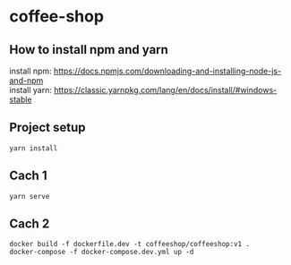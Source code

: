 # coffee-shop

## How to install npm and yarn
install npm: https://docs.npmjs.com/downloading-and-installing-node-js-and-npm<br>
install yarn: https://classic.yarnpkg.com/lang/en/docs/install/#windows-stable

## Project setup
```
yarn install
```

## Cach 1
```
yarn serve
```
## Cach 2

```
docker build -f dockerfile.dev -t coffeeshop/coffeeshop:v1 .
docker-compose -f docker-compose.dev.yml up -d
```
